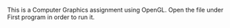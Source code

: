 This is a Computer Graphics assignment using OpenGL. Open the file under First program in order to run it. 
